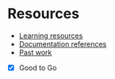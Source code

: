 # Resources

- [Learning resources](learning-resources.md)
- [Documentation references](doc-references__.md)
- [Past work](past-work.md)
- [x] Good to Go
